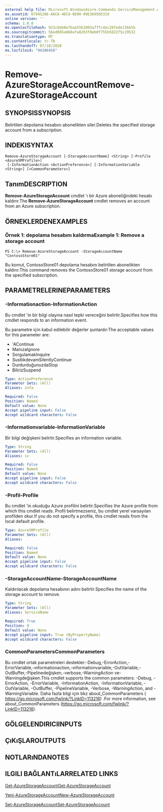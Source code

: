 ```yaml
---
external help file: Microsoft.WindowsAzure.Commands.ServiceManagement.dll-Help.xml
ms.assetid: 679452A6-A6CA-4DC8-8E00-09E369505319
online version: ''
schema: 2.0.0
ms.openlocfilehash: 933c6de8e7baa55b2093a7ffc4ac28fede13bb5b
ms.sourcegitcommit: 56ed085a868afa8263f8eb0f755b5822f5c29532
ms.translationtype: MT
ms.contentlocale: tr-TR
ms.lasthandoff: 07/18/2020
ms.locfileid: "94106458"
---
```

# <span data-ttu-id="201d0-101">Remove-AzureStorageAccount</span><span class="sxs-lookup"><span data-stu-id="201d0-101">Remove-AzureStorageAccount</span></span>

## <span data-ttu-id="201d0-102">SYNOPSIS</span><span class="sxs-lookup"><span data-stu-id="201d0-102">SYNOPSIS</span></span>
<span data-ttu-id="201d0-103">Belirtilen depolama hesabını abonelikten siler.</span><span class="sxs-lookup"><span data-stu-id="201d0-103">Deletes the specified storage account from a subscription.</span></span>

## <span data-ttu-id="201d0-104">INDEKI</span><span class="sxs-lookup"><span data-stu-id="201d0-104">SYNTAX</span></span>

```
Remove-AzureStorageAccount [-StorageAccountName] <String> [-Profile <AzureSMProfile>]
 [-InformationAction <ActionPreference>] [-InformationVariable <String>] [<CommonParameters>]
```

## <span data-ttu-id="201d0-105">Tanım</span><span class="sxs-lookup"><span data-stu-id="201d0-105">DESCRIPTION</span></span>
<span data-ttu-id="201d0-106">**Remove-AzureStorageAccount** cmdlet 'ı bir Azure aboneliğindeki hesabı kaldırır.</span><span class="sxs-lookup"><span data-stu-id="201d0-106">The **Remove-AzureStorageAccount** cmdlet removes an account from an Azure subscription.</span></span>

## <span data-ttu-id="201d0-107">ÖRNEKLERDEN</span><span class="sxs-lookup"><span data-stu-id="201d0-107">EXAMPLES</span></span>

### <span data-ttu-id="201d0-108">Örnek 1: depolama hesabını kaldırma</span><span class="sxs-lookup"><span data-stu-id="201d0-108">Example 1: Remove a storage account</span></span>
```
PS C:\> Remove-AzureStorageAccount -StorageAccountName "ContosoStore01"
```

<span data-ttu-id="201d0-109">Bu komut, ContosoStore01 depolama hesabını belirtilen abonelikten kaldırır.</span><span class="sxs-lookup"><span data-stu-id="201d0-109">This command removes the ContosoStore01 storage account from the specified subscription.</span></span>

## <span data-ttu-id="201d0-110">PARAMETRELERINE</span><span class="sxs-lookup"><span data-stu-id="201d0-110">PARAMETERS</span></span>

### <span data-ttu-id="201d0-111">-Informationaction</span><span class="sxs-lookup"><span data-stu-id="201d0-111">-InformationAction</span></span>
<span data-ttu-id="201d0-112">Bu cmdlet 'in bir bilgi olayına nasıl tepki vereceğini belirtir.</span><span class="sxs-lookup"><span data-stu-id="201d0-112">Specifies how this cmdlet responds to an information event.</span></span>

<span data-ttu-id="201d0-113">Bu parametre için kabul edilebilir değerler şunlardır:</span><span class="sxs-lookup"><span data-stu-id="201d0-113">The acceptable values for this parameter are:</span></span>

- <span data-ttu-id="201d0-114">'A</span><span class="sxs-lookup"><span data-stu-id="201d0-114">Continue</span></span>
- <span data-ttu-id="201d0-115">Manıza</span><span class="sxs-lookup"><span data-stu-id="201d0-115">Ignore</span></span>
- <span data-ttu-id="201d0-116">Sorgulamak</span><span class="sxs-lookup"><span data-stu-id="201d0-116">Inquire</span></span>
- <span data-ttu-id="201d0-117">Sustlıkdevam</span><span class="sxs-lookup"><span data-stu-id="201d0-117">SilentlyContinue</span></span>
- <span data-ttu-id="201d0-118">Durdurduğunuzda</span><span class="sxs-lookup"><span data-stu-id="201d0-118">Stop</span></span>
- <span data-ttu-id="201d0-119">Biliriz</span><span class="sxs-lookup"><span data-stu-id="201d0-119">Suspend</span></span>

```yaml
Type: ActionPreference
Parameter Sets: (All)
Aliases: infa

Required: False
Position: Named
Default value: None
Accept pipeline input: False
Accept wildcard characters: False
```

### <span data-ttu-id="201d0-120">-Informationvariable</span><span class="sxs-lookup"><span data-stu-id="201d0-120">-InformationVariable</span></span>
<span data-ttu-id="201d0-121">Bir bilgi değişkeni belirtir.</span><span class="sxs-lookup"><span data-stu-id="201d0-121">Specifies an information variable.</span></span>

```yaml
Type: String
Parameter Sets: (All)
Aliases: iv

Required: False
Position: Named
Default value: None
Accept pipeline input: False
Accept wildcard characters: False
```

### <span data-ttu-id="201d0-122">-Profil</span><span class="sxs-lookup"><span data-stu-id="201d0-122">-Profile</span></span>
<span data-ttu-id="201d0-123">Bu cmdlet 'in okuduğu Azure profilini belirtir.</span><span class="sxs-lookup"><span data-stu-id="201d0-123">Specifies the Azure profile from which this cmdlet reads.</span></span>
<span data-ttu-id="201d0-124">Profil belirtmezseniz, bu cmdlet yerel varsayılan profilden okur.</span><span class="sxs-lookup"><span data-stu-id="201d0-124">If you do not specify a profile, this cmdlet reads from the local default profile.</span></span>

```yaml
Type: AzureSMProfile
Parameter Sets: (All)
Aliases: 

Required: False
Position: Named
Default value: None
Accept pipeline input: False
Accept wildcard characters: False
```

### <span data-ttu-id="201d0-125">-StorageAccountName</span><span class="sxs-lookup"><span data-stu-id="201d0-125">-StorageAccountName</span></span>
<span data-ttu-id="201d0-126">Kaldırılacak depolama hesabının adını belirtir.</span><span class="sxs-lookup"><span data-stu-id="201d0-126">Specifies the name of the storage account to remove.</span></span>

```yaml
Type: String
Parameter Sets: (All)
Aliases: ServiceName

Required: True
Position: 0
Default value: None
Accept pipeline input: True (ByPropertyName)
Accept wildcard characters: False
```

### <span data-ttu-id="201d0-127">CommonParameters</span><span class="sxs-lookup"><span data-stu-id="201d0-127">CommonParameters</span></span>
<span data-ttu-id="201d0-128">Bu cmdlet ortak parametreleri destekler:-Debug,-ErrorAction,-ErrorVariable,-ınformationaction,-ınformationvariable,-OutVariable,-OutBuffer,-Pipelinedeğişken,-verbose,-WarningAction ve-Warningdeğişken.</span><span class="sxs-lookup"><span data-stu-id="201d0-128">This cmdlet supports the common parameters: -Debug, -ErrorAction, -ErrorVariable, -InformationAction, -InformationVariable, -OutVariable, -OutBuffer, -PipelineVariable, -Verbose, -WarningAction, and -WarningVariable.</span></span> <span data-ttu-id="201d0-129">Daha fazla bilgi için bkz about_CommonParameters ( https://go.microsoft.com/fwlink/?LinkID=113216) .</span><span class="sxs-lookup"><span data-stu-id="201d0-129">For more information, see about_CommonParameters (https://go.microsoft.com/fwlink/?LinkID=113216).</span></span>

## <span data-ttu-id="201d0-130">GÖLGELENDIRICI</span><span class="sxs-lookup"><span data-stu-id="201d0-130">INPUTS</span></span>

## <span data-ttu-id="201d0-131">ÇıKıŞLAR</span><span class="sxs-lookup"><span data-stu-id="201d0-131">OUTPUTS</span></span>

## <span data-ttu-id="201d0-132">NOTLARıNDA</span><span class="sxs-lookup"><span data-stu-id="201d0-132">NOTES</span></span>

## <span data-ttu-id="201d0-133">ILGILI BAĞLANTıLAR</span><span class="sxs-lookup"><span data-stu-id="201d0-133">RELATED LINKS</span></span>

[<span data-ttu-id="201d0-134">Get-AzureStorageAccount</span><span class="sxs-lookup"><span data-stu-id="201d0-134">Get-AzureStorageAccount</span></span>](./Get-AzureStorageAccount.md)

[<span data-ttu-id="201d0-135">Yeni-AzureStorageAccount</span><span class="sxs-lookup"><span data-stu-id="201d0-135">New-AzureStorageAccount</span></span>](./New-AzureStorageAccount.md)

[<span data-ttu-id="201d0-136">Set-AzureStorageAccount</span><span class="sxs-lookup"><span data-stu-id="201d0-136">Set-AzureStorageAccount</span></span>](./Set-AzureStorageAccount.md)


